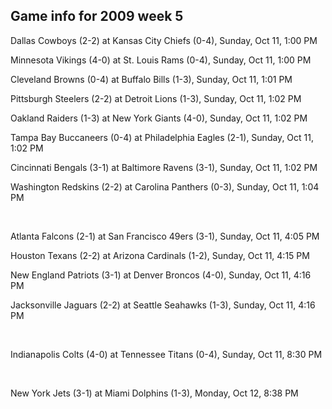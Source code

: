 ## Game info for 2009 week 5
Dallas Cowboys (2-2) at Kansas City Chiefs (0-4), Sunday, Oct 11, 1:00 PM

Minnesota Vikings (4-0) at St. Louis Rams (0-4), Sunday, Oct 11, 1:00 PM

Cleveland Browns (0-4) at Buffalo Bills (1-3), Sunday, Oct 11, 1:01 PM

Pittsburgh Steelers (2-2) at Detroit Lions (1-3), Sunday, Oct 11, 1:02 PM

Oakland Raiders (1-3) at New York Giants (4-0), Sunday, Oct 11, 1:02 PM

Tampa Bay Buccaneers (0-4) at Philadelphia Eagles (2-1), Sunday, Oct 11, 1:02 PM

Cincinnati Bengals (3-1) at Baltimore Ravens (3-1), Sunday, Oct 11, 1:02 PM

Washington Redskins (2-2) at Carolina Panthers (0-3), Sunday, Oct 11, 1:04 PM


<br/>

Atlanta Falcons (2-1) at San Francisco 49ers (3-1), Sunday, Oct 11, 4:05 PM

Houston Texans (2-2) at Arizona Cardinals (1-2), Sunday, Oct 11, 4:15 PM

New England Patriots (3-1) at Denver Broncos (4-0), Sunday, Oct 11, 4:16 PM

Jacksonville Jaguars (2-2) at Seattle Seahawks (1-3), Sunday, Oct 11, 4:16 PM


<br/>

Indianapolis Colts (4-0) at Tennessee Titans (0-4), Sunday, Oct 11, 8:30 PM


<br/>

New York Jets (3-1) at Miami Dolphins (1-3), Monday, Oct 12, 8:38 PM

